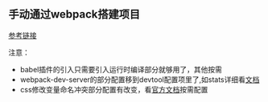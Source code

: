 <!--
 * @Author: bill Lin_k_Bill@163.com
 * @Date: 2022-12-16 15:57:15
 * @LastEditors: bill Lin_k_Bill@163.com
 * @LastEditTime: 2022-12-16 22:37:20
 * @FilePath: /webpack-note/README.md
 * @Description: 这是默认设置,请设置`customMade`, 打开koroFileHeader查看配置 进行设置: https://github.com/OBKoro1/koro1FileHeader/wiki/%E9%85%8D%E7%BD%AE
-->
## 手动通过webpack搭建项目

[参考链接](https://juejin.cn/post/6982361231071903781)

注意：
- babel插件的引入只需要引入运行时编译部分就够用了，其他按需
- webpack-dev-server的部分配置移到devtool配置项里了,如stats详细看[文档](https://github.com/webpack/webpack-dev-server/blob/master/migration-v4.md)
- css修改变量命名冲突部分配置有改变，看[官方文档](https://www.npmjs.com/package/css-loader)按需配置
